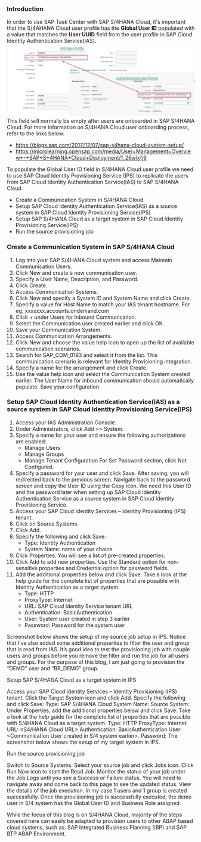 ### Introduction

In order to use SAP Task Center with SAP S/4HANA Cloud, it's important that the S/4AHANA Cloud user profile has the **Global User ID** populated with a value that matches the **User UUID** field from the user profile in SAP Cloud Identity Authentication Service(IAS).
<img alt="update2" src="Update2.png"/>
This field will normally be empty after users are onboarded in SAP S/4HANA Cloud. For more information on S/4HANA Cloud user onboarding process, refer to the links below:
* https://blogs.sap.com/2017/12/07/sap-s4hana-cloud-system-setup/
* https://microlearning.opensap.com/media/User+Management+Overview+-+SAP+S+4HANA+Cloud+Deployment/1_26wlxfj9

To populate the Global User ID field in S/4HANA Cloud user profile we need to use SAP Cloud Identity Provisioning Service (IPS) to replicate the users from SAP Cloud Identity Authentication Service(IAS) to SAP S/4HANA Cloud.
* Create a Communication System in S/4HANA Cloud
* Setup SAP Cloud Identity Authentication Service(IAS) as a source system in SAP Cloud Identity Provisioning Service(IPS)
* Setup SAP S/4HANA Cloud as a target system in SAP Cloud Identity Provisioning Service(IPS)
* Run the source provisioning job

### Create a Communication System in SAP S/4HANA Cloud

1. Log into your SAP S/4HANA Cloud system and access Maintain Communication Users.
2. Click New and create a new communication user.
3. Specify a User Name, Description, and Password.
4. Click Create.
5. Access Communication Systems.
6. Click New and specify a System ID and System Name and click Create.
7. Specify a value for Host Name to match your IAS tenant hostname. For eg. xxxxxxx.accounts.ondemand.com
8. Click + under Users for Inbound Communication.
9. Select the Communication user created earlier and click OK.
10. Save your Communication System.
11. Access Communication Arrangements.
12. Click New and choose the value help icon to open up the list of available communication scenarios.
13. Search for SAP_COM_0193 and select it from the list. This communication scenario is relevant for Identity Provisioning integration.
14. Specify a name for the arrangement and click Create.
15. Use the value help icon and select the Communication System created earlier. The User Name for inbound communication should automatically populate. Save your configuration.

### Setup SAP Cloud Identity Authentication Service(IAS) as a source system in SAP Cloud Identity Provisioning Service(IPS)

1. Access your IAS Administration Console.
2. Under Administrators, click Add >> System.
3. Specify a name for your user and ensure the following authorizations are enabled:
   * Manage Users
   * Manage Groups
   * Manage Tenant Configuration
For Set Password section, click Not Configured.
4. Specify a password for your user and click Save. After saving, you will redirected back to the previous screen. Navigate back to the password screen and copy the User ID using the Copy icon. We need this User ID and the password later when setting up SAP Cloud Identity Authentication Service as a source system in SAP Cloud Identity Provisioning Service.
5. Access your SAP Cloud Identity Services – Identity Provisioning (IPS) tenant.
6. Click on Source Systems.
7. Click Add.
8. Specify the following and click Save:
   * Type: Identity Authentication
   * System Name: name of your choice
9. Click Properties. You will see a list of pre-created properties.
10. Click Add to add new properties. Use the Standard option for non-sensitive properties and Credential option for password fields.
11. Add the additional properties below and click Save. Take a look at the help guide for the complete list of properties that are possible with Identity Authentication as a target system.
    * Type: HTTP
    * ProxyType: Internet
    * URL: SAP Cloud Identity Service tenant URL
    * Authentication: BasicAuthentication
    * User: System user created in step 3 earlier
    * Password: Password for the system user

Screenshot below shows the setup of my source job setup in IPS. Notice that I’ve also added some additional properties to filter the user and group that is read from IAS. It’s good idea to test the provisioning job with couple users and groups before you remove the filter and run the job for all users and groups. For the purpose of this blog, I am just going to provision the “DEMO” user and “BR_DEMO” group.

Setup SAP S/4HANA Cloud as a target system in IPS

Access your SAP Cloud Identity Services – Identity Provisioning (IPS) tenant. Click the Target System icon and click Add. Specify the following and click Save: Type: SAP S/4HANA Cloud System Name: Source System: Under Properties, add the additional properties below and click Save. Take a look at the help guide for the complete list of properties that are possible with S/4HANA Cloud as a target system. Type: HTTP ProxyType: Internet URL: <S4/HANA Cloud URL> Authentication: BasicAuthentication User: <Communication User created in S/4 system earlier>. Password: The screenshot below shows the setup of my target system in IPS.

Run the source provisioning job

Switch to Source Systems. Select your source job and click Jobs icon. Click Run Now icon to start the Read Job. Monitor the status of your job under the Job Logs until you see a Success or Failure status. You will need to navigate away and come back to this page to see the updated status. View the details of the job execution. In my case 1 users and 1 group is created successfully. Once the provisioning job is successfully executed, the demo user in S/4 system has the Global User ID and Business Role assigned.

While the focus of this blog is on S/4HANA Cloud, majority of the steps covered here can easily be adapted to provision users to other ABAP based cloud systems, such as: SAP Integrated Business Planning (IBP) and SAP BTP ABAP Environment.
